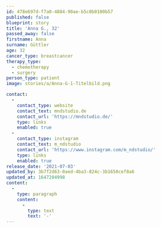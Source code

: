 ```yaml
---
id: 478e697d-f7a0-4884-90ae-b5c0b0100b57
published: false
blueprint: story
title: 'Anna G., 32'
passed_away: false
firstname: Anna
surname: Güttler
age: 32
cancer_type: breastcancer
therapy_type:
  - chemotherapy
  - surgery
person_type: patient
image: stories/a/Anna-G-1-Titelbild.png

contact:
  -
    contact_type: website
    contact_text: mndstudio.de
    contact_url: 'https://mndstudio.de/'
    type: links
    enabled: true
  -
    contact_type: instagram
    contact_text: m_ndstudio
    contact_url: 'https://www.instagram.com/m_ndstudio/'
    type: links
    enabled: true
release_date: '2021-07-03'
updated_by: 3b7f2d63-0aed-4ba3-824c-3b1650cef8a6
updated_at: 1647204998
content:
  -
    type: paragraph
    content:
      -
        type: text
        text: '-'
---
```

